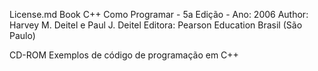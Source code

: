 License.md
Book C++ Como Programar - 5a Edição - Ano: 2006
Author: Harvey M. Deitel e Paul J. Deitel
Editora: Pearson Education Brasil (São Paulo)

CD-ROM Exemplos de código de programação em C++
